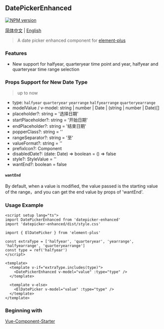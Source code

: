 ## DatePickerEnhanced

[![NPM version](https://img.shields.io/npm/v/datepicker-enhanced)](https://www.npmjs.com/package/datepicker-enhanced)

[简体中文](./README_zhCN.md) | [English](./README.md)

> A date picker enhanced component for [element-plus](https://github.com/element-plus/element-plus)

### Features

- New support for halfyear, quarteryear time point and year, halfyear and quarteryear time range selection

### Props Support for New Date Type

> up to now

- type: `halfyear` `quarteryear` `yearrange` `halfyearrange` `quarteryearrange`
- modelValue / v-model:  string | number | Date | (string | number | Date)[]
- placeholder?: string = '选择日期'
- startPlaceholder?: string = '开始日期'
- endPlaceholder?: string = '结束日期'
- popperClass?: string = ''
- rangeSeparator?: string = '至'
- valueFormat?: string = ''
- prefixIcon?: Component
- disabledDate?: (date: Date) => boolean = () => false
- style?: StyleValue = ''
- wantEnd?: boolean = false

#### `wantEnd`

By default, when a value is modified, the value passed is the starting value of the range，and you can get the end value by props of 'wantEnd'.

### Usage Example

```vue
<script setup lang="ts">
import DatePickerEnhanced from 'datepicker-enhanced'
import 'datepicker-enhanced/dist/style.css'

import { ElDatePicker } from 'element-plus'

const extraType = ['halfyear', 'quarteryear', 'yearrange', 'halfyearrange', 'quarteryearrange']
const type = ref('halfyear')
</script>

<template>
  <template v-if="extraType.includes(type)">
    <DatePickerEnhanced v-model="value" :type="type" />
  </template>

  <template v-else>
    <ElDatePicker v-model="value" :type="type" />
  </template>
</template>
```

### Beginning with

[Vue-Component-Starter](https://github.com/peterroe/un/tree/main/templates/vue-component-starter)

